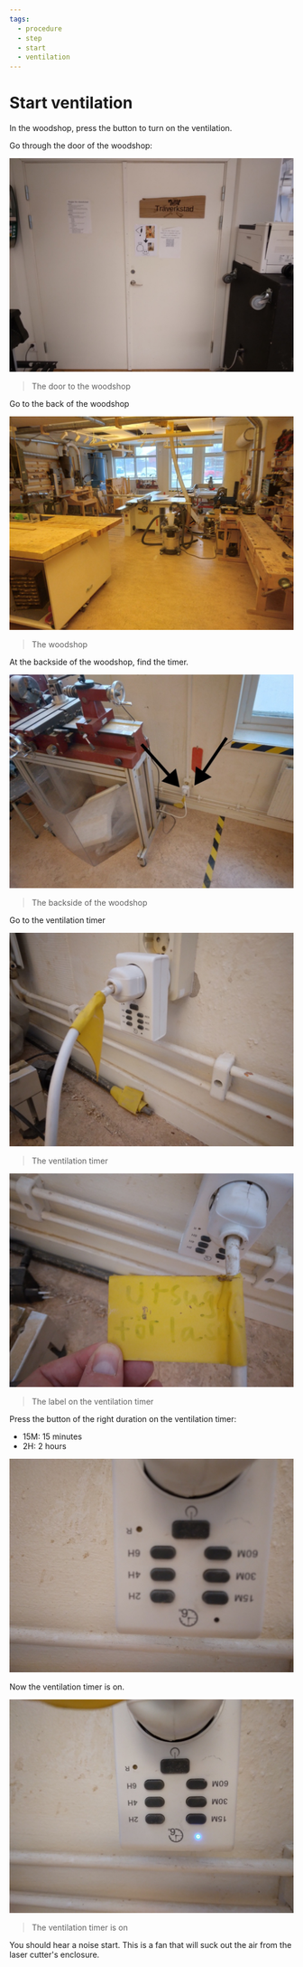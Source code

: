 ```yaml
---
tags:
  - procedure
  - step
  - start
  - ventilation
---
```


# Start ventilation

In the woodshop, press the button to turn on the ventilation.

Go through the door of the woodshop:

![Door to the woodshop](door_to_woodshop.jpg)

> The door to the woodshop

Go to the back of the woodshop

![Woodshop](woodshop.jpg)

> The woodshop

At the backside of the woodshop, find the timer.

![The backside of the woodshop](backside_woodshop_with_arrow.jpg)

> The backside of the woodshop

Go to the ventilation timer

![The ventilation timer](ventilation_timer.jpg)

> The ventilation timer

![The ventilation timer and its label](ventilation_timer_label.jpg)

> The label on the ventilation timer

Press the button of the right duration on the ventilation timer:

- 15M: 15 minutes
- 2H: 2 hours

![The button on the ventilation timer](ventilation_timer_buttons.jpg)

Now the ventilation timer is on.

![The ventilation timer is on](ventilation_timer_is_on.jpg)

> The ventilation timer is on

You should hear a noise start.
This is a fan that will suck out the air from the laser cutter's
enclosure.
